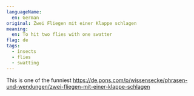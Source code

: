 ```yaml
---
languageName:
  en: German
original: Zwei Fliegen mit einer Klappe schlagen
meaning:
  en: To hit two flies with one swatter
flag: de
tags:
  - insects
  - flies
  - swatting
---
```


This is one of the funniest
https://de.pons.com/p/wissensecke/phrasen-und-wendungen/zwei-fliegen-mit-einer-klappe-schlagen
